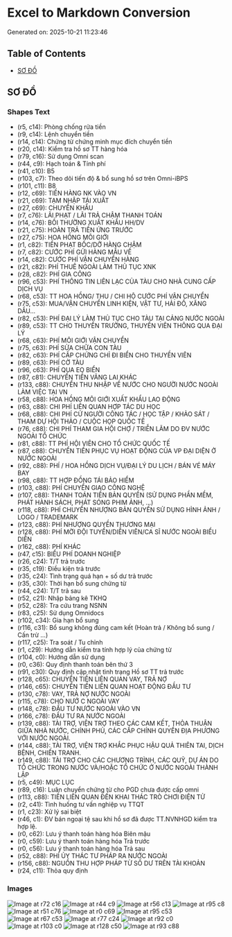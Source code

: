 # Excel to Markdown Conversion
Generated on: 2025-10-21 11:23:46

## Table of Contents
- [SƠ ĐỒ](#s)

## SƠ ĐỒ

### Shapes Text
- (r5, c14): Phòng chống rửa tiền
- (r9, c14): Lệnh  chuyển  tiền
- (r14, c14): Chứng  từ  chứng minh mục  đích  chuyển  tiền
- (r20, c14): Kiểm tra hồ sơ TT hàng hóa
- (r79, c16): Sử dụng Omni scan
- (r44, c9): Hạch toán & Tính phí
- (r41, c10): B5
- (r103, c7): Theo dõi tiến độ & bổ sung hồ sơ trên Omni-iBPS
- (r101, c11): B8
- (r12, c69): TIỀN HÀNG NK VÀO VN
- (r21, c69): TẠM NHẬP TÁI XUẤT
- (r27, c69): CHUYỂN KHẨU
- (r7, c76): LÃI PHẠT / LÃI TRẢ CHẬM THANH TOÁN
- (r14, c76): BỒI THƯỜNG XUẤT KHẨU HH/DV
- (r21, c75): HOÀN TRẢ TIỀN ỨNG TRƯỚC
- (r27, c75): HOA HỒNG MÔI GIỚI
- (r1, c82): TIỀN PHẠT BỐC/DỠ HÀNG CHẬM
- (r7, c82): CƯỚC PHÍ GỬI HÀNG MẪU VỀ
- (r14, c82): CƯỚC PHÍ VẬN CHUYỂN HÀNG
- (r21, c82): PHÍ THUÊ NGOÀI LÀM THỦ TỤC XNK
- (r28, c82): PHÍ GIA CÔNG
- (r96, c53): PHÍ THÔNG TIN LIÊN LẠC CỦA TÀU CHO NHÀ CUNG CẤP DỊCH VỤ
- (r68, c53): TT  HOA HỒNG/ THU / CHI HỘ CƯỚC PHÍ VẬN CHUYỂN
- (r75, c53): MUA/VẬN CHUYỂN LINH KIỆN, VẬT TƯ, HẢI ĐỒ, XĂNG DẦU...
- (r82, c53): PHÍ ĐẠI LÝ LÀM THỦ TỤC CHO TÀU TẠI CẢNG NƯỚC NGOÀI
- (r89, c53): TT  CHO THUYỀN TRƯỞNG, THUYỀN VIÊN THÔNG QUA ĐẠI LÝ
- (r68, c63): PHÍ MÔI GIỚI VẬN CHUYỂN
- (r75, c63): PHÍ SỬA CHỮA CON TÀU
- (r82, c63): PHÍ CẤP CHỨNG CHỈ ĐI BIỂN CHO THUYỀN VIÊN
- (r89, c63): PHÍ CỜ TÀU
- (r96, c63): PHÍ QUA EO BIỂN
- (r87, c81): CHUYỂN TIỀN VÃNG LAI KHÁC
- (r133, c88): CHUYỂN THU NHẬP VỀ NƯỚC CHO NGƯỜI NƯỚC NGOÀI LÀM VIỆC TẠI VN
- (r58, c88): HOA HỒNG MÔI GIỚI XUẤT KHẨU LAO ĐỘNG
- (r63, c88): CHI PHÍ LIÊN QUAN HỢP TÁC DU HỌC
- (r68, c88): CHI PHÍ CỬ NGƯỜI CÔNG TÁC / HỌC TẬP / KHẢO SÁT / THAM DỰ HỘI THẢO / CUỘC HỌP QUỐC TẾ
- (r76, c88): CHI PHÍ THAM GIA HỘI CHỢ / TRIỄN LÃM DO ĐV NƯỚC NGOÀI TỔ CHỨC
- (r81, c88): TT PHÍ HỘI VIÊN CHO TỔ CHỨC QUỐC TẾ
- (r87, c88): CHUYỂN TIỀN PHỤC VỤ HOẠT ĐỘNG CỦA VP ĐẠI DIỆN Ở NƯỚC NGOÀI
- (r92, c88): PHÍ / HOA HỒNG DỊCH VỤ/ĐẠI LÝ DU LỊCH / BÁN VÉ MÁY BAY
- (r98, c88): TT HỢP ĐỒNG TÁI BẢO HIỂM
- (r103, c88): PHÍ CHUYỂN GIAO CÔNG NGHỆ
- (r107, c88): THANH TOÁN TIỀN BẢN QUYỀN (SỬ DỤNG PHẦN MỀM, PHÁT HÀNH SÁCH, PHÁT SÓNG PHIM ẢNH, …)
- (r118, c88): PHÍ CHUYỂN NHƯỢNG BẢN QUYỀN SỬ DỤNG HÌNH ẢNH / LOGO /  TRADEMARK
- (r123, c88): PHÍ NHƯỢNG QUYỀN THƯƠNG MẠI
- (r128, c88): PHÍ MỜI ĐỘI TUYỂN/DIỄN VIÊN/CA SĨ NƯỚC NGOÀI BIỂU DIỄN
- (r162, c88): PHÍ KHÁC
- (r47, c15): BIỂU PHÍ DOANH NGHIỆP
- (r26, c24): T/T trả trước
- (r35, c19): Điều kiện trả trước
- (r35, c24): Tình trạng quá hạn + số dư trả trước
- (r35, c30): Thời hạn bổ sung chứng từ
- (r44, c24): T/T trả sau
- (r52, c21): Nhập bảng kê TKHQ
- (r52, c28): Tra cứu trang NSNN
- (r83, c25): Sử dụng Omnidocs
- (r102, c34): Gia hạn bổ sung
- (r116, c31): Bổ sung không đúng cam kết (Hoàn trả / Không bổ sung / Cấn trừ ...)
- (r117, c25): Tra soát /       Tu chỉnh
- (r1, c29): Hướng dẫn kiểm tra tính hợp lý của chứng từ
- (r104, c0): Hướng dẫn sử dụng
- (r0, c36): Quy định thanh toán bên thứ 3
- (r91, c30): Quy định cập nhật tình trạng Hồ sơ TT trả trước
- (r128, c65): CHUYỂN TIỀN LIÊN QUAN  VAY, TRẢ NỢ
- (r146, c65): CHUYỂN TIỀN LIÊN QUAN HOẠT ĐỘNG ĐẦU TƯ
- (r130, c78): VAY, TRẢ NỢ NƯỚC NGOÀI
- (r115, c78): CHO NƯỚ C NGOÀI VAY
- (r148, c78): ĐẦU TƯ NƯỚC NGOÀI VÀO VN
- (r166, c78): ĐẦU TƯ RA NƯỚC NGOÀI
- (r139, c88): TÀI TRỢ, VIỆN TRỢ THEO CÁC CAM KẾT, THỎA THUẬN GIỮA NHÀ NƯỚC, CHÍNH PHỦ, CÁC CẤP CHÍNH  QUYỀN ĐỊA PHƯƠNG VỚI NƯỚC NGOÀI.
- (r144, c88): TÀI TRỢ, VIỆN TRỢ KHẮC PHỤC HẬU QUẢ THIÊN TAI, DỊCH BỆNH, CHIẾN TRANH.
- (r149, c88): TÀI TRỢ CHO CÁC CHƯƠNG TRÌNH, CÁC QUỸ, DỰ ÁN DO TỔ CHỨC TRONG NƯỚC VÀ/HOẶC TỔ CHỨC Ở NƯỚC NGOÀI THÀNH LẬP
- (r5, c49): MỤC LỤC
- (r89, c16): Luân chuyển chứng từ cho PGD chưa được cấp omni
- (r113, c88): TIỀN LIÊN QUAN ĐẾN KHAI THÁC TRÒ CHƠI ĐIỆN TỬ
- (r2, c41): Tình huống tư vấn nghiệp vụ TTQT
- (r1, c23): Xử lý sai biệt
- (r46, c1): ĐV  bán ngoại tệ sau khi hồ sơ đã được TT.NVNHGD kiểm tra hợp lệ.
- (r0, c62): Lưu ý thanh toán hàng hóa Biên mậu
- (r0, c59): Lưu ý thanh toán hàng hóa Trả trước
- (r0, c56): Lưu ý thanh toán hàng hóa Trả sau
- (r52, c88): PHÍ ỦY THÁC TƯ PHÁP RA NƯỚC NGOÀI
- (r156, c88): NGUỒN THU HỢP PHÁP TỪ SỐ DƯ TRÊN TÀI KHOẢN
- (r24, c11): Thỏa quy định

### Images
![Image at r72 c16](images/S__img_1.png)
![Image at r44 c9](images/S__img_2.png)
![Image at r56 c13](images/S__img_3.png)
![Image at r95 c8](images/S__img_4.png)
![Image at r51 c76](images/S__img_5.png)
![Image at r0 c69](images/S__img_6.png)
![Image at r95 c53](images/S__img_7.png)
![Image at r67 c53](images/S__img_8.png)
![Image at r77 c24](images/S__img_9.png)
![Image at r92 c0](images/S__img_10.png)
![Image at r103 c0](images/S__img_11.png)
![Image at r128 c50](images/S__img_12.png)
![Image at r93 c88](images/S__img_13.png)
